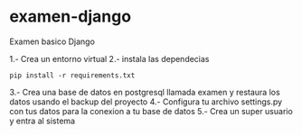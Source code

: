 # examen-django
Examen basico Django

1.- Crea un entorno virtual
2.- instala las dependecias 
	
	pip install -r requirements.txt

3.- Crea una base de datos en postgresql llamada examen y restaura los datos usando el backup del proyecto
4.- Configura tu archivo settings.py con tus datos para la conexion a tu base de datos
5.- Crea un super usuario y entra al sistema

